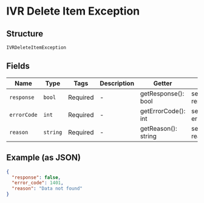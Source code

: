 
# IVR Delete Item Exception

## Structure

`IVRDeleteItemException`

## Fields

| Name | Type | Tags | Description | Getter | Setter |
|  --- | --- | --- | --- | --- | --- |
| `response` | `bool` | Required | - | getResponse(): bool | setResponse(bool response): void |
| `errorCode` | `int` | Required | - | getErrorCode(): int | setErrorCode(int errorCode): void |
| `reason` | `string` | Required | - | getReason(): string | setReason(string reason): void |

## Example (as JSON)

```json
{
  "response": false,
  "error_code": 1401,
  "reason": "Data not found"
}
```

